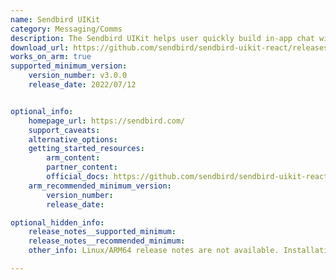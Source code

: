 ```yaml
---
name: Sendbird UIKit
category: Messaging/Comms
description: The Sendbird UIKit helps user quickly build in-app chat with customizable, pre-built UI components.
download_url: https://github.com/sendbird/sendbird-uikit-react/releases
works_on_arm: true
supported_minimum_version:
    version_number: v3.0.0
    release_date: 2022/07/12


optional_info:
    homepage_url: https://sendbird.com/
    support_caveats:
    alternative_options:
    getting_started_resources:
        arm_content:
        partner_content:
        official_docs: https://github.com/sendbird/sendbird-uikit-react?tab=readme-ov-file#installation
    arm_recommended_minimum_version:
        version_number:
        release_date:

optional_hidden_info:
    release_notes__supported_minimum:
    release_notes__recommended_minimum:
    other_info: Linux/ARM64 release notes are not available. Installation and testing are done using released source code tar.

---
```


